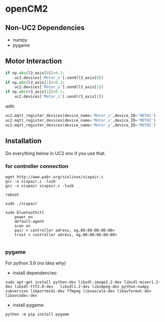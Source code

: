 # openCM2

## Non-UC2 Dependencies 
- numpy
- pygame 

## Motor Interaction
```python
if np.abs(l3_axis[0])>0.1:
    uc2.devices['Motor_x'].send(l3_axis[0])
if np.abs(l3_axis[1])>0.1:
    uc2.devices['Motor_y'].send(l3_axis[1])                
if np.abs(r3_axis[1])>0.1:
    uc2.devices['Motor_z'].send(r3_axis[1])
```

with 
```python
uc2.mqtt_register_devices(device_name='Motor_z',device_ID='MOT01')
uc2.mqtt_register_devices(device_name='Motor_x',device_ID='MOT02')
uc2.mqtt_register_devices(device_name='Motor_y',device_ID='MOT02')
```


## Installation
Do everything below in UC2 env if you use that.

### for controller connection
```
wget http://www.pabr.org/sixlinux/sixpair.c
gcc -o sixpair.c -lusb
gcc -o sixpair sixpair.c -lusb

reboot

sudo ./sixpair
    
sudo bluetoothctl
    power on
    default-agent
    scan on
    pair < controller adress, eg.00:00:00:00:00>
    trust < controller adress, eg.00:00:00:00:00>    
 
```

### pygame
For python 3.6 (no idea why)
- install dependencies:
 
```
sudo apt-get install python-dev libsdl-image1.2-dev libsdl-mixer1.2-dev libsdl-ttf2.0-dev   libsdl1.2-dev libsmpeg-dev python-numpy subversion libportmidi-dev ffmpeg libswscale-dev libavformat-dev libavcodec-dev
 ```

- install pygame:
     
```
python -m pip install pygame 
 
```


